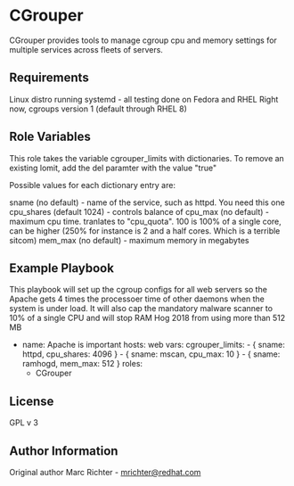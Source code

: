 CGrouper
=========

CGrouper provides tools to manage cgroup cpu and memory settings for multiple services across fleets of servers.

Requirements
------------

Linux distro running systemd - all testing done on Fedora and RHEL
Right now, cgroups version 1 (default through RHEL 8)

Role Variables
--------------

This role takes the variable cgrouper_limits with dictionaries. To remove an existing lomit, add the del paramter with the value "true"

Possible values for each dictionary entry are:

sname (no default) - name of the service, such as httpd. You need this one
cpu_shares (default 1024) - controls balance of 
cpu_max (no default) - maximum cpu time. tranlates to "cpu_quota". 100 is 100% of a single core, can be higher (250% for instance is 2 and a half cores. Which is a terrible sitcom)
mem_max (no default) - maximum memory in megabytes

Example Playbook
----------------

This playbook will set up the cgroup configs for all web servers so the Apache gets 4 times the processoer time of other daemons when the system is under load. It will also cap the mandatory malware scanner to 10% of a single CPU and will stop RAM Hog 2018 from using more than 512 MB


- name: Apache is important
   hosts: web
   vars:
     cgrouper_limits:
       - { sname: httpd, cpu_shares: 4096 }
       - { sname: mscan, cpu_max: 10 } 
       - { sname: ramhogd, mem_max: 512 }
   roles:
     - CGrouper

License
-------

GPL v 3

Author Information
------------------

Original author Marc Richter - mrichter@redhat.com
